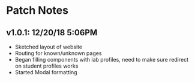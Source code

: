# Patch Notes

## v1.0.1: 12/20/18 5:06PM

* Sketched layout of website
* Routing for known/unknown pages
* Began filling components with lab profiles, need to make sure redirect on student profiles works
* Started Modal formatting



